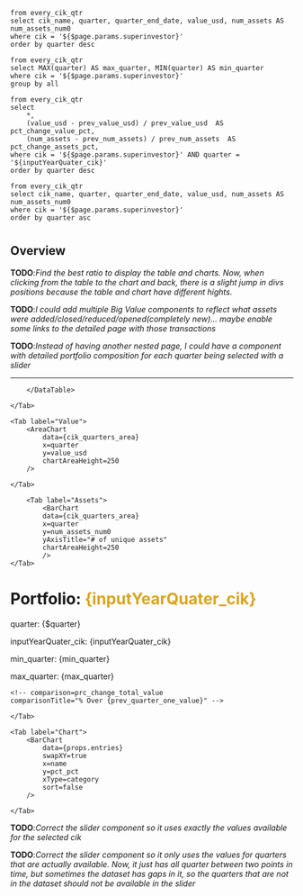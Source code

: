 ```cik_quarters_table
from every_cik_qtr
select cik_name, quarter, quarter_end_date, value_usd, num_assets AS num_assets_num0
where cik = '${$page.params.superinvestor}'
order by quarter desc
```
```cik_max_min_quarter
from every_cik_qtr
select MAX(quarter) AS max_quarter, MIN(quarter) AS min_quarter
where cik = '${$page.params.superinvestor}'
group by all
```


```cik_quarters_table_filtered_quarter
from every_cik_qtr
select 
    *,
    (value_usd - prev_value_usd) / prev_value_usd  AS pct_change_value_pct,
    (num_assets - prev_num_assets) / prev_num_assets  AS pct_change_assets_pct,
where cik = '${$page.params.superinvestor}' AND quarter = '${inputYearQuater_cik}'
order by quarter desc
```



```cik_quarters_area
from every_cik_qtr
select cik_name, quarter, quarter_end_date, value_usd, num_assets AS num_assets_num0
where cik = '${$page.params.superinvestor}'
order by quarter asc
```

<script>
// /** @type {import('./$types').PageData} */
    import { quarter } from '/../../stores.js';
    
    let inputYearQuater_cik = cik_quarters_table.map(q => q.quarter)[0]
    $: quarter.set(inputYearQuater_cik)   
    
    let min_quarter = cik_max_min_quarter.map(q => q.min_quarter)[0]
    let max_quarter = cik_max_min_quarter.map(q => q.max_quarter)[0]    
</script>


# <span style="color: goldenrod;">**<Value data={cik_quarters_table}  column=cik_name row=0/>**</span>
## Overview
**TODO**:*Find the best ratio to display the table and charts. Now, when clicking from the table
to the chart and back, there is a slight jump in divs positions because the table and chart have different hights.*

**TODO**:*I could add multiple Big Value components to reflect what assets were added/closed/reduced/opened(completely new)... maybe enable some links to the detailed page with those transactions*

**TODO**:*Instead of having another nested page, I could have a component with detailed portfolio
composition for each quarter being selected with a slider*
<hr>

<Tabs>
    <Tab label="Table">
        <DataTable data="{cik_quarters_table}" link="quarter" search="true" rows=9>
            <Column id="quarter" />
            <Column id="value_usd" />
            <Column id="num_assets_num0" title= "# of Assets"/>
            
        </DataTable>

    </Tab>

    <Tab label="Value">
        <AreaChart 
            data={cik_quarters_area}
            x=quarter 
            y=value_usd
            chartAreaHeight=250
        />

    </Tab>

        <Tab label="Assets">
            <BarChart 
            data={cik_quarters_area}
            x=quarter 
            y=num_assets_num0
            yAxisTitle="# of unique assets"
            chartAreaHeight=250
            />
    </Tab>
</Tabs>

# Portfolio: <span style="color: goldenrod;">{inputYearQuater_cik}</span>

quarter: {$quarter}

inputYearQuater_cik: {inputYearQuater_cik}

min_quarter: {min_quarter}

max_quarter: {max_quarter}


<RangeInputYear min={min_quarter} max={max_quarter} bind:value={inputYearQuater_cik} />


<BigValue
    data={cik_quarters_table_filtered_quarter}
    title="Portfolio Value"
    value=value_usd  
    fmt='$#,##0.0,,,"B"'
    comparison=pct_change_value_pct
    comparisonTitle="Qtr over Qtr"
/>

    <!-- comparison=prc_change_total_value
    comparisonTitle="% Over {prev_quarter_one_value}" -->

<BigValue
    data={cik_quarters_table_filtered_quarter}
    title="# of Assets"
    value=num_assets 
    fmt='#,##0'  
    comparison=pct_change_assets_pct
    comparisonTitle="Qtr over Qtr"
/>



<!-- <BigValue
    data={cik_quarters_table_filtered_quarter}
    value=num_assets 
    fmt='#,##0'  
    comparison=pct_change_assets_pct
    comparisonTitle="Qtr over Qtr"
/> -->

<!-- <BigValue
    data={summary_filtered}
    title="# of Assets"
    value=num_assets  
    fmt='#,##0'  
/> -->




<!-- # **<Value data={props.entries} column=cik_name />** -->
 <!-- in **{$page.params.superinvestor}**: -->


<!-- <DataTable
    data={props.entries} search=true>
    <Column id="cusip_ticker" title='Ticker'/>
    <Column id="cusip_ticker_name" title='Name'/>
    <Column id="value" title='Value' fmt='$#,##0.0,,"M"'/>
    <Column id="pct" title='%Fund', fmt='#,##0%'/>
    <Column id="avg_price_usd" title='Reported Price'/>
</DataTable>  -->





<!-- # **<Value data={props.entries} column=cik_name />** in **{inputYearQuater_cik}**: -->

<Tabs>
    <Tab label="Table">
        <DataTable data="{props.entries}" search="true" rows=9>
            <Column id="cusip_ticker" title='Ticker'/>
            <Column id="name" />
            <Column id="value_usd" />            
            <Column id="pct_pct" title='%'/>
        </DataTable>

    </Tab>

    <Tab label="Chart">
        <BarChart 
            data={props.entries} 
            swapXY=true 
            x=name 
            y=pct_pct 
            xType=category 
            sort=false
        />

    </Tab>
</Tabs>

**TODO**:*Correct the slider component so it uses exactly the values available for the selected cik*

**TODO**:*Correct the slider component so it only uses the values for quarters that are actually*
*available. Now, it just has all quarter between two points in time, but sometimes the dataset has*
*gaps in it, so the quarters that are not in the dataset should not be available in the slider*

<SliderYear />

<SliderYear2 />


<!-- {#each $page as record}

<li>{JSON.stringify(record, null, 2)}</li>

{/each} -->


<!-- {JSON.stringify(Object.keys($page), null, 2)} -->
<!-- {JSON.stringify(Object.keys($page.data.data.cik_quarters_area[0]), null, 2)} -->
